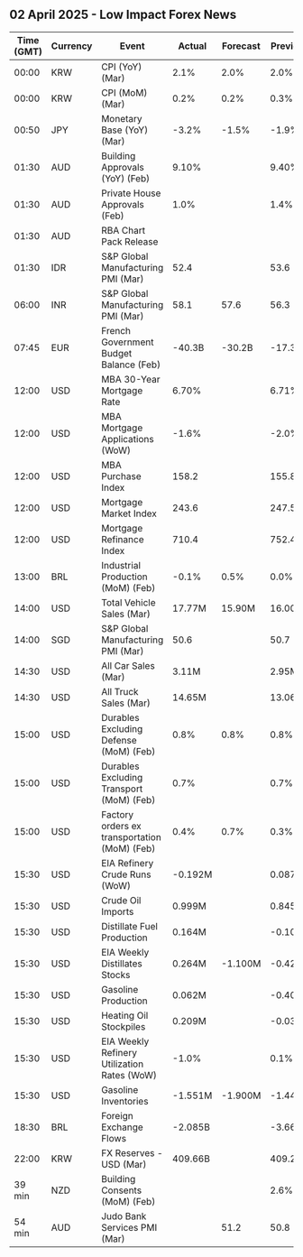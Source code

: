 ## 02 April 2025 - Low Impact Forex News

| Time (GMT) | Currency | Event | Actual | Forecast | Previous |
|------|----------|-------|--------|----------|----------|
| 00:00 | KRW | CPI (YoY) (Mar) | 2.1% | 2.0% | 2.0% |
| 00:00 | KRW | CPI (MoM) (Mar) | 0.2% | 0.2% | 0.3% |
| 00:50 | JPY | Monetary Base (YoY) (Mar) | -3.2% | -1.5% | -1.9% |
| 01:30 | AUD | Building Approvals (YoY) (Feb) | 9.10% |  | 9.40% |
| 01:30 | AUD | Private House Approvals (Feb) | 1.0% |  | 1.4% |
| 01:30 | AUD | RBA Chart Pack Release |  |  |  |
| 01:30 | IDR | S&P Global Manufacturing PMI (Mar) | 52.4 |  | 53.6 |
| 06:00 | INR | S&P Global Manufacturing PMI (Mar) | 58.1 | 57.6 | 56.3 |
| 07:45 | EUR | French Government Budget Balance (Feb) | -40.3B | -30.2B | -17.3B |
| 12:00 | USD | MBA 30-Year Mortgage Rate | 6.70% |  | 6.71% |
| 12:00 | USD | MBA Mortgage Applications (WoW) | -1.6% |  | -2.0% |
| 12:00 | USD | MBA Purchase Index | 158.2 |  | 155.8 |
| 12:00 | USD | Mortgage Market Index | 243.6 |  | 247.5 |
| 12:00 | USD | Mortgage Refinance Index | 710.4 |  | 752.4 |
| 13:00 | BRL | Industrial Production (MoM) (Feb) | -0.1% | 0.5% | 0.0% |
| 14:00 | USD | Total Vehicle Sales (Mar) | 17.77M | 15.90M | 16.00M |
| 14:00 | SGD | S&P Global Manufacturing PMI (Mar) | 50.6 |  | 50.7 |
| 14:30 | USD | All Car Sales (Mar) | 3.11M |  | 2.95M |
| 14:30 | USD | All Truck Sales (Mar) | 14.65M |  | 13.06M |
| 15:00 | USD | Durables Excluding Defense (MoM) (Feb) | 0.8% | 0.8% | 0.8% |
| 15:00 | USD | Durables Excluding Transport (MoM) (Feb) | 0.7% |  | 0.7% |
| 15:00 | USD | Factory orders ex transportation (MoM) (Feb) | 0.4% | 0.7% | 0.3% |
| 15:30 | USD | EIA Refinery Crude Runs (WoW) | -0.192M |  | 0.087M |
| 15:30 | USD | Crude Oil Imports | 0.999M |  | 0.845M |
| 15:30 | USD | Distillate Fuel Production | 0.164M |  | -0.100M |
| 15:30 | USD | EIA Weekly Distillates Stocks | 0.264M | -1.100M | -0.421M |
| 15:30 | USD | Gasoline Production | 0.062M |  | -0.401M |
| 15:30 | USD | Heating Oil Stockpiles | 0.209M |  | -0.035M |
| 15:30 | USD | EIA Weekly Refinery Utilization Rates (WoW) | -1.0% |  | 0.1% |
| 15:30 | USD | Gasoline Inventories | -1.551M | -1.900M | -1.446M |
| 18:30 | BRL | Foreign Exchange Flows | -2.085B |  | -3.664B |
| 22:00 | KRW | FX Reserves - USD (Mar) | 409.66B |  | 409.20B |
| 39 min | NZD | Building Consents (MoM) (Feb) |  |  | 2.6% |
| 54 min | AUD | Judo Bank Services PMI (Mar) |  | 51.2 | 50.8 |
